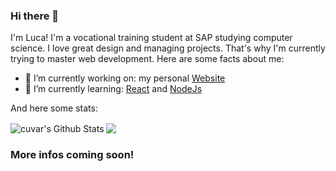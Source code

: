 ### Hi there 👋
I'm Luca! I'm a vocational training student at SAP studying computer science. I love great design and managing projects. That's why I'm currently trying to master web development. Here are some facts about me: 

- 🔭 I’m currently working on: my personal [Website](https://github.com/cuvar/cuvar.github.io)
- 🌱 I’m currently learning: [React](https://github.com/facebook/react) and [NodeJs](https://github.com/nodejs) 

And here some stats: 
<div>
<img align="center" src="https://github-readme-stats.vercel.app/api/top-langs?username=cuvar&show_icons=true&locale=en&layout=compact&theme=chartreuse-dark&title_color=7A7ADB&icon_color=2234AE&text_color=D3D3D3&bg_color=0,000000,130F40" alt="cuvar's Github Stats">
<img align="center" src="https://github-readme-stats.vercel.app/api?username=cuvar&include_all_commits=true&count_private=true&show_icons=true&line_height=20&title_color=7A7ADB&icon_color=2234AE&text_color=D3D3D3&bg_color=0,000000,130F40">
</div>


### More infos coming soon!
